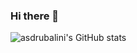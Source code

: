 ### Hi there 👋

![asdrubalini's GitHub stats](https://github-readme-stats.vercel.app/api?username=asdrubalini&count_private=true&show_icons=true&theme=gruvbox)
